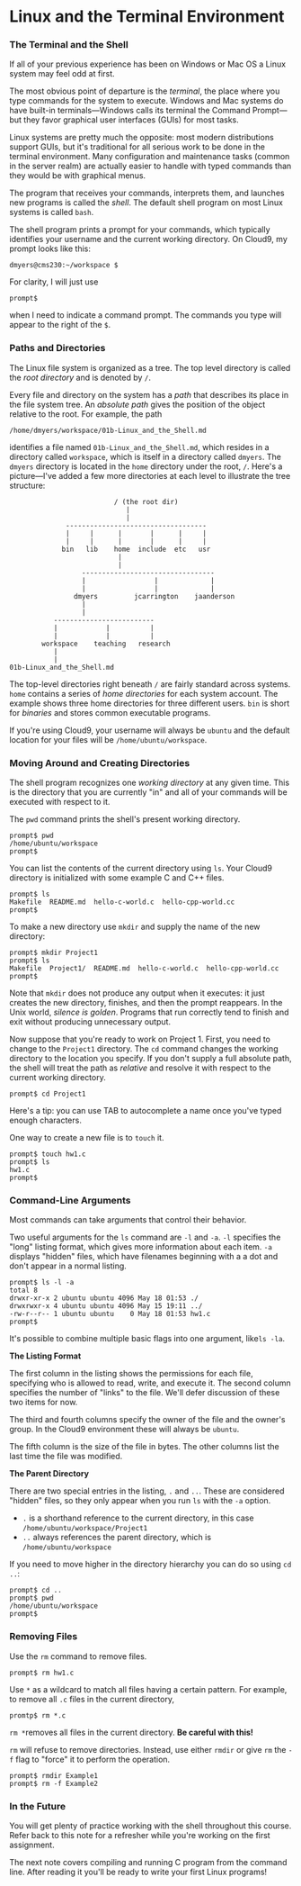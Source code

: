 # Linux and the Terminal Environment

### The Terminal and the Shell

If all of your previous experience has been on Windows or Mac OS a Linux system may feel odd at first.

The most obvious point of departure is the *terminal*, the place where you type commands for the system to execute. Windows and Mac 
systems do have built-in terminals&mdash;Windows calls its terminal the Command Prompt&mdash;but they favor graphical user interfaces
(GUIs) for most tasks.

Linux systems are pretty much the opposite: most modern distributions support GUIs, but it's traditional for all serious work to be 
done in the terminal environment. Many configuration and maintenance tasks (common in the server realm) are actually easier to handle 
with typed commands than they would be with graphical menus.

The program that receives your commands, interprets them, and launches new programs is called the *shell*. The default shell program 
on most Linux systems is called `bash`.

The shell program prints a prompt for your commands, which typically identifies your username and the current working directory. On
Cloud9, my prompt looks like this:

```
dmyers@cms230:~/workspace $
```

For clarity, I will just use

```
prompt$
```

when I need to indicate a command prompt. The commands you type will appear to the right of the `$`.

### Paths and Directories

The Linux file system is organized as a tree. The top level directory is called the *root directory* and is denoted by `/`.

Every file and directory on the system has a *path* that describes its place in the file system tree. An *absolute path* gives the 
position of the object relative to the root. For example, the path

```
/home/dmyers/workspace/01b-Linux_and_the_Shell.md
```

identifies a file named `01b-Linux_and_the_Shell.md`, which resides in a directory called `workspace`, which is itself in a directory 
called `dmyers`. The `dmyers` directory is located in the `home` directory under the root, `/`. Here's a picture&mdash;I've added a
few more directories at each level to illustrate the tree structure:

```                          
                          / (the root dir)
                             |
                             |
              -----------------------------------
              |     |      |       |      |     |
              |     |      |       |      |     |
             bin   lib    home  include  etc   usr
                           |
                           |
                  ---------------------------------
                  |                 |             |
                  |                 |             |
                dmyers         jcarrington    jaanderson       
                  |
                  |
           -------------------------
           |            |          |
           |            |          |
        workspace    teaching   research
           |
           |
01b-Linux_and_the_Shell.md
```

The top-level directories right beneath `/` are fairly standard across systems. `home` contains a series of *home directories* for
each system account. The example shows three home directories for three different users. `bin` is short for *binaries* and stores 
common executable programs.

If you're using Cloud9, your username will always be `ubuntu` and the default location for your files will be 
`/home/ubuntu/workspace`.

### Moving Around and Creating Directories

The shell program recognizes one *working directory* at any given time. This is the directory that you are currently "in" and all of 
your commands will be executed with respect to it.

The `pwd` command prints the shell's present working directory.

```
prompt$ pwd
/home/ubuntu/workspace
prompt$
```

You can list the contents of the current directory using `ls`. Your Cloud9 directory is initialized with some example C and C++ files.

```
prompt$ ls
Makefile  README.md  hello-c-world.c  hello-cpp-world.cc
prompt$
```

To make a new directory use `mkdir` and supply the name of the new directory:

```
prompt$ mkdir Project1
prompt$ ls
Makefile  Project1/  README.md  hello-c-world.c  hello-cpp-world.cc
prompt$
```

Note that `mkdir` does not produce any output when it executes: it just creates the new directory, finishes, and then the prompt 
reappears. In the Unix world, *silence is golden*. Programs that run correctly tend to finish and exit without producing unnecessary
output.

Now suppose that you're ready to work on Project 1. First, you need to change to the `Project1` directory. The `cd` command changes 
the working directory to the location you specify. If you don't supply a full absolute path, the shell will treat the path as 
*relative* and resolve it with respect to the current working directory.

```
prompt$ cd Project1
```

Here's a tip: you can use TAB to autocomplete a name once you've typed enough characters.

One way to create a new file is to `touch` it.

```
prompt$ touch hw1.c
prompt$ ls
hw1.c
prompt$
```

### Command-Line Arguments

Most commands can take arguments that control their behavior.

Two useful arguments for the `ls` command are `-l` and `-a`. `-l` specifies the "long" listing format, which gives more information 
about each item. `-a` displays "hidden" files, which have filenames beginning with a a dot and don't appear in a normal listing.

```
prompt$ ls -l -a
total 8
drwxr-xr-x 2 ubuntu ubuntu 4096 May 18 01:53 ./
drwxrwxr-x 4 ubuntu ubuntu 4096 May 15 19:11 ../
-rw-r--r-- 1 ubuntu ubuntu    0 May 18 01:53 hw1.c
prompt$
```

It's possible to combine multiple basic flags into one argument, like`ls -la`.

**The Listing Format**

The first column in the listing shows the permissions for each file, specifying who is allowed to read, write, and execute it. 
The second column specifies the number of "links" to the file. We'll defer discussion of these two items for now.

The third and fourth columns specify the owner of the file and the owner's group. In the Cloud9 environment these will always be
`ubuntu`.

The fifth column is the size of the file in bytes. The other columns list the last time the file was modified.

**The Parent Directory**

There are two special entries in the listing, `.` and `..`. These are considered "hidden" files, so they only appear when you run `ls`
with the `-a` option.

  - `.` is a shorthand reference to the current directory, in this case `/home/ubuntu/workspace/Project1`
  - `..` always references the parent directory, which is `/home/ubuntu/workspace`

If you need to move higher in the directory hierarchy you can do so using `cd ..`:

```
prompt$ cd ..
prompt$ pwd
/home/ubuntu/workspace
prompt$
```

### Removing Files

Use the `rm` command to remove files.

```
prompt$ rm hw1.c
```

Use `*` as a wildcard to match all files having a certain pattern. For example, to remove all `.c` files in the current
directory,

```
promtp$ rm *.c
```

`rm *`removes all files in the current directory. **Be careful with this!**

`rm` will refuse to remove directories. Instead, use either `rmdir` or give `rm` the `-f` flag to "force" it to perform
the operation.

```
prompt$ rmdir Example1
prompt$ rm -f Example2
```

### In the Future

You will get plenty of practice working with the shell throughout this course. Refer back to this note for a refresher while 
you're working on the first assignment.

The next note covers compiling and running C program from the command line. After reading it you'll be ready to write your first Linux
programs!
